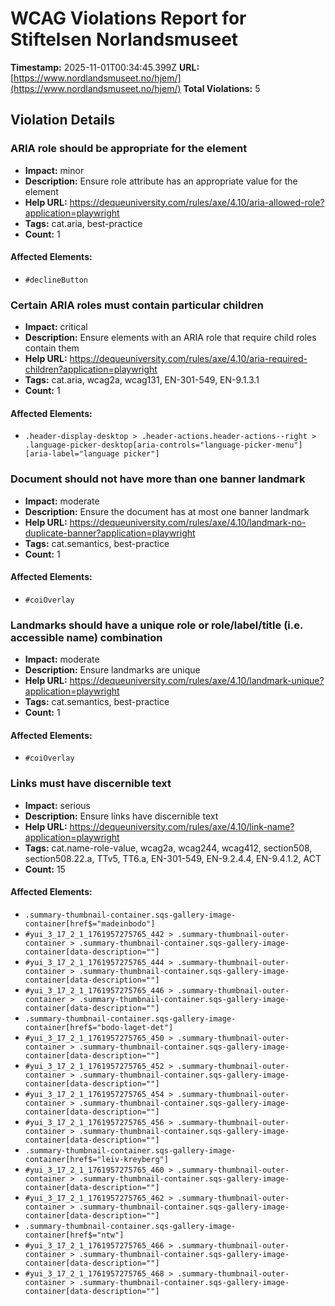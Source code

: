 # WCAG Violations Report for Stiftelsen Norlandsmuseet

**Timestamp:** 2025-11-01T00:34:45.399Z
**URL:** [https://www.nordlandsmuseet.no/hjem/](https://www.nordlandsmuseet.no/hjem/)
**Total Violations:** 5

## Violation Details

### ARIA role should be appropriate for the element

- **Impact:** minor
- **Description:** Ensure role attribute has an appropriate value for the element
- **Help URL:** https://dequeuniversity.com/rules/axe/4.10/aria-allowed-role?application=playwright
- **Tags:** cat.aria, best-practice
- **Count:** 1

#### Affected Elements:

- `#declineButton`

### Certain ARIA roles must contain particular children

- **Impact:** critical
- **Description:** Ensure elements with an ARIA role that require child roles contain them
- **Help URL:** https://dequeuniversity.com/rules/axe/4.10/aria-required-children?application=playwright
- **Tags:** cat.aria, wcag2a, wcag131, EN-301-549, EN-9.1.3.1
- **Count:** 1

#### Affected Elements:

- `.header-display-desktop > .header-actions.header-actions--right > .language-picker-desktop[aria-controls="language-picker-menu"][aria-label="language picker"]`

### Document should not have more than one banner landmark

- **Impact:** moderate
- **Description:** Ensure the document has at most one banner landmark
- **Help URL:** https://dequeuniversity.com/rules/axe/4.10/landmark-no-duplicate-banner?application=playwright
- **Tags:** cat.semantics, best-practice
- **Count:** 1

#### Affected Elements:

- `#coiOverlay`

### Landmarks should have a unique role or role/label/title (i.e. accessible name) combination

- **Impact:** moderate
- **Description:** Ensure landmarks are unique
- **Help URL:** https://dequeuniversity.com/rules/axe/4.10/landmark-unique?application=playwright
- **Tags:** cat.semantics, best-practice
- **Count:** 1

#### Affected Elements:

- `#coiOverlay`

### Links must have discernible text

- **Impact:** serious
- **Description:** Ensure links have discernible text
- **Help URL:** https://dequeuniversity.com/rules/axe/4.10/link-name?application=playwright
- **Tags:** cat.name-role-value, wcag2a, wcag244, wcag412, section508, section508.22.a, TTv5, TT6.a, EN-301-549, EN-9.2.4.4, EN-9.4.1.2, ACT
- **Count:** 15

#### Affected Elements:

- `.summary-thumbnail-container.sqs-gallery-image-container[href$="madeinbodo"]`
- `#yui_3_17_2_1_1761957275765_442 > .summary-thumbnail-outer-container > .summary-thumbnail-container.sqs-gallery-image-container[data-description=""]`
- `#yui_3_17_2_1_1761957275765_444 > .summary-thumbnail-outer-container > .summary-thumbnail-container.sqs-gallery-image-container[data-description=""]`
- `#yui_3_17_2_1_1761957275765_446 > .summary-thumbnail-outer-container > .summary-thumbnail-container.sqs-gallery-image-container[data-description=""]`
- `.summary-thumbnail-container.sqs-gallery-image-container[href$="bodo-laget-det"]`
- `#yui_3_17_2_1_1761957275765_450 > .summary-thumbnail-outer-container > .summary-thumbnail-container.sqs-gallery-image-container[data-description=""]`
- `#yui_3_17_2_1_1761957275765_452 > .summary-thumbnail-outer-container > .summary-thumbnail-container.sqs-gallery-image-container[data-description=""]`
- `#yui_3_17_2_1_1761957275765_454 > .summary-thumbnail-outer-container > .summary-thumbnail-container.sqs-gallery-image-container[data-description=""]`
- `#yui_3_17_2_1_1761957275765_456 > .summary-thumbnail-outer-container > .summary-thumbnail-container.sqs-gallery-image-container[data-description=""]`
- `.summary-thumbnail-container.sqs-gallery-image-container[href$="leiv-kreyberg"]`
- `#yui_3_17_2_1_1761957275765_460 > .summary-thumbnail-outer-container > .summary-thumbnail-container.sqs-gallery-image-container[data-description=""]`
- `#yui_3_17_2_1_1761957275765_462 > .summary-thumbnail-outer-container > .summary-thumbnail-container.sqs-gallery-image-container[data-description=""]`
- `.summary-thumbnail-container.sqs-gallery-image-container[href$="ntw"]`
- `#yui_3_17_2_1_1761957275765_466 > .summary-thumbnail-outer-container > .summary-thumbnail-container.sqs-gallery-image-container[data-description=""]`
- `#yui_3_17_2_1_1761957275765_468 > .summary-thumbnail-outer-container > .summary-thumbnail-container.sqs-gallery-image-container[data-description=""]`
